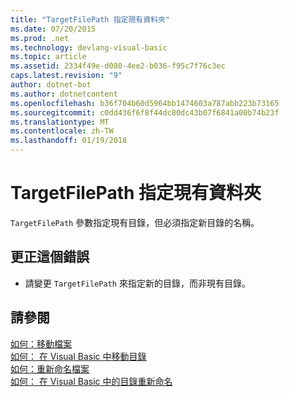 ```yaml
---
title: "TargetFilePath 指定現有資料夾"
ms.date: 07/20/2015
ms.prod: .net
ms.technology: devlang-visual-basic
ms.topic: article
ms.assetid: 2334f49e-d080-4ee2-b036-f95c7f76c3ec
caps.latest.revision: "9"
author: dotnet-bot
ms.author: dotnetcontent
ms.openlocfilehash: b36f704b60d5964bb1474603a787abb223b73165
ms.sourcegitcommit: c0dd436f6f8f44dc80dc43b07f6841a00b74b23f
ms.translationtype: MT
ms.contentlocale: zh-TW
ms.lasthandoff: 01/19/2018
---
```

# <a name="targetfilepath-specifies-an-existing-folder"></a>TargetFilePath 指定現有資料夾
`TargetFilePath` 參數指定現有目錄，但必須指定新目錄的名稱。  
  
## <a name="to-correct-this-error"></a>更正這個錯誤  
  
-   請變更 `TargetFilePath` 來指定新的目錄，而非現有目錄。  
  
## <a name="see-also"></a>請參閱  
 [如何：移動檔案](../../visual-basic/developing-apps/programming/drives-directories-files/how-to-move-a-file.md)  
 [如何： 在 Visual Basic 中移動目錄](http://msdn.microsoft.com/library/0f26d1ef-c0a0-4445-8eb0-9b7d0490411c)  
 [如何：重新命名檔案](../../visual-basic/developing-apps/programming/drives-directories-files/how-to-rename-a-file.md)  
 [如何： 在 Visual Basic 中的目錄重新命名](http://msdn.microsoft.com/library/780c7afc-a03c-4b01-865a-510fe331b1cc)
